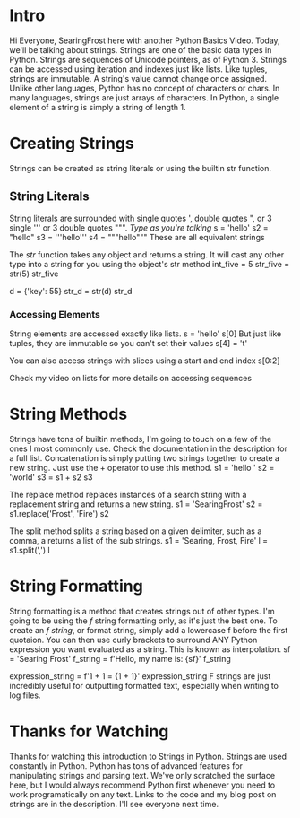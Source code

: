 # Intro
Hi Everyone, SearingFrost here with another Python Basics Video.
Today, we'll be talking about strings. 
Strings are one of the basic data types in Python. 
Strings are sequences of Unicode pointers, as of Python 3.
Strings can be accessed using iteration and indexes just like lists. 
Like tuples, strings are immutable. 
A string's value cannot change once assigned. 
Unlike other languages, Python has no concept of characters or chars. 
In many languages, strings are just arrays of characters. 
In Python, a single element of a string is simply a string of length 1. 

# Creating Strings
Strings can be created as string literals or using the builtin str function. 
## String Literals
String literals are surrounded with single quotes ', double quotes ", or 3 single ''' or 3 double quotes """.
*Type as you're talking*
s = 'hello'
s2 = "hello"
s3 = '''hello'''
s4 = """hello"""
These are all equivalent strings

The *str* function takes any object and returns a string. 
It will cast any other type into a string for you using the object's str method
int_five = 5
str_five = str(5)
str_five

d = {'key': 55}
str_d = str(d)
str_d


### Accessing Elements
String elements are accessed exactly like lists. 
s = 'hello'
s[0]
But just like tuples, they are immutable so you can't set their values
s[4] = 't'

You can also access strings with slices using a start and end index
s[0:2]

Check my video on lists for more details on accessing sequences

# String Methods
Strings have tons of builtin methods, I'm going to touch on a few of the ones I most commonly use.
Check the documentation in the description for a full list. 
Concatenation is simply putting two strings together to create a new string. 
Just use the + operator to use this method. 
s1 = 'hello '
s2 = 'world'
s3 = s1 + s2
s3

The replace method replaces instances of a search string with a replacement string and returns a new string. 
s1 = 'SearingFrost'
s2 = s1.replace('Frost', 'Fire')
s2

The split method splits a string based on a given delimiter, such as a comma, a returns a list of the sub strings.
s1 = 'Searing, Frost, Fire'
l = s1.split(',')
l


# String Formatting
String formatting is a method that creates strings out of other types. 
I'm going to be using the *f* string formatting only, as it's just the best one.
To create an *f string*, or format string, simply add a lowercase f before the first quotaion. 
You can then use curly brackets to surround ANY Python expression you want evaluated as a string. 
This is known as interpolation.
sf = 'Searing Frost'
f_string = f'Hello, my name is: {sf}'
f_string

expression_string = f'1 + 1 = {1 + 1}'
expression_string
F strings are just incredibly useful for outputting formatted text, especially when writing to log files. 

# Thanks for Watching
Thanks for watching this introduction to Strings in Python. 
Strings are used constantly in Python. 
Python has tons of advanced features for manipulating strings and parsing text. 
We've only scratched the surface here, but I would always recommend Python first whenever you need to work programatically on any text.
Links to the code and my blog post on strings are in the description. 
I'll see everyone next time. 